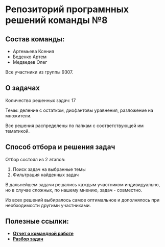 Репозиторий програмнных решений команды №8
==============
## Состав команды:
* Артемьева Ксения
* Беденко Артем
* Медведев Олег

Все участники из группы 9307.
## О задачах
Количество решенных задач: 17

Темы: деление с остатком, диофантовы уравнения, разложение на множители.

Все решения распределены по папкам с соответствующей им тематикой.
## Способ отбора и решения задач
Отбор состоял из 2 этапов:
1. Поиск задач на выбранные темы
2. Фильтрация найденных задач

В дальнейшем задачи решались каждым участником индивидуально, но в случае сложных, по нашему мнению, задач - совместно.

Из всех решений выбиралось самое оптимальное и дополнялось при необходимости другими участниками.
## Полезные ссылки:
* [**Отчет о командной работе**](https://docs.google.com/spreadsheets/d/1QViYR63b8TAb08iESDX-HTQOvMfp76b_fPiNMiNuSCo/edit#gid=0)
* [**Разбор задач**](https://docs.google.com/document/d/1jmnOUnfxw9WETcigOcWhYeEH7lphVp6RJTkfWInWqvA/edit#heading=h.jh4xqlumnfkn)
